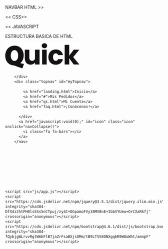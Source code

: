 NAVBAR
HTML >>
<!-- <nav class="nav">
    <div class="logoCont">
        <a href="#home" ><img class="logo-navbar" src="ASSETS/LOGO/Logo_black_1.png" alt=""></a>

    </div>
    <div class="topnav" id="myTopnav">
        
        <a href="landing.html">Inicio</a>
        <a href="#contact">Terminos y Condiciones</a>
        <a href="#about">¿Quienes Somos?</a>
        <a href="#FAQ">FAQ</a>
        
      </div>
      <a href="javascript:void(0);" id="icon" class="icon" onclick="navCollapse()">
        <i class="fa fa-bars"></i>
      </a>
</nav> -->
<<
CSS>>
<!-- 
  .logo-navbar{
    height: 30px;
  }
  
  .nav{
    position: relative;
    width: 100%;
    display: flex;
    justify-content: space-between;
    background-color: #fff;
    box-shadow: 0px 4px 19px rgba(235, 148, 134, 0.39);
    align-items: center;
    padding-left: 20px;
    height: 60px;
  }

  .topnav {
    overflow: hidden;
    background-color: rgb(255, 255, 255);
    
  }
  
  .topnav a {
    float: left;
    display: flex;
    color: #000000;
    text-align: center;
    padding: 14px 16px;
    text-decoration: none;
    font-size: 17px;
    flex-direction: column;
    flex-wrap: wrap;
    font-size: 0.9em;
  }
  
  .topnav a:hover {
    background-color: rgba(235, 147, 134, 0.019);
  }
  

  
 .nav .icon {
    display: none;
    color: rgb(235, 147, 134);
    font-size: 1.5em;
  }
  .colorActive i{
    color: #fff;
  }
  @media screen and (max-width: 700px) {
    
    .topnav a {display: none;}
    .nav a.icon {
      display: block;
      position: absolute;
        right: 10px;
        top: 10px;
    }
    
    .logoCont{
        width: 100%;
        display: flex;
        justify-content: center;
      }
  }
  
  @media screen and (max-width: 700px) {
    
    .topnav.responsive {
    position: absolute;
    left: 0;
    top: 0;
    width: 100%;
    height: 100vh;
    background-color: rgb(235, 147, 134);
    display: flex;
    flex-direction: column;
    justify-content: space-evenly;
    align-items: center;
    }
    .topnav.responsive .icon {
      position: absolute;
      
    }
    .responsive a{
        color: #fff;
        font-size: 1.5em;
    }
    .topnav.responsive a {
      float: none;
      display: block;
      text-align: left;
    }
  }
   -->
  <<
JAVASCRIPT
<!-- function navCollapse() {
    var x = document.getElementById("myTopnav");
    if (x.className === "topnav") {
      x.className += " responsive";
    } else {
      x.className = "topnav";
    }
  } -->



ESTRUCTURA BASICA DE HTML
<!DOCTYPE html>
<html lang="en">
<head>
    <meta charset="UTF-8">
    <meta http-equiv="X-UA-Compatible" content="IE=edge">
    <meta name="viewport" content="width=device-width, initial-scale=1.0">
    <link rel="stylesheet" href="https://cdn.jsdelivr.net/npm/bootstrap@4.6.1/dist/css/bootstrap.min.css" integrity="sha384-zCbKRCUGaJDkqS1kPbPd7TveP5iyJE0EjAuZQTgFLD2ylzuqKfdKlfG/eSrtxUkn" crossorigin="anonymous">
    <link rel="stylesheet" href="css/style.css">
    <link rel="stylesheet" href="https://cdnjs.cloudflare.com/ajax/libs/font-awesome/4.7.0/css/font-awesome.min.css">
    <link rel="shortcut icon" href="ASSETS/LOGO/Logo_white.svg" type="image/x-icon">
    <title>Document</title>
</head>
<body class="" id="body">
    <nav class="nav">
        <div class="logoCont">
            <a href="#home" ><img class="logo-navbar" src="ASSETS/LOGO/Logo_black.svg" alt=""></a>
    
        </div>
        <div class="topnav" id="myTopnav">
            
            <a href="landing.html">Inicio</a>
            <a href="#">Mis Pedidos</a>
            <a href="qs.html">Mi Cuenta</a>
            <a href="faq.html">¡Conócenos!</a>
            
          </div>
          <a href="javascript:void(0);" id="icon" class="icon" onclick="navCollapse()">
            <i class="fa fa-bars"></i>
          </a>
        </nav>



    
    
    
    
    
    
    <script src="js/app.js"></script>
    <script src="https://cdn.jsdelivr.net/npm/jquery@3.5.1/dist/jquery.slim.min.js" integrity="sha384-DfXdz2htPH0lsSSs5nCTpuj/zy4C+OGpamoFVy38MVBnE+IbbVYUew+OrCXaRkfj" crossorigin="anonymous"></script>
    <script src="https://cdn.jsdelivr.net/npm/bootstrap@4.6.1/dist/js/bootstrap.bundle.min.js" integrity="sha384-fQybjgWLrvvRgtW6bFlB7jaZrFsaBXjsOMm/tB9LTS58ONXgqbR9W8oWht/amnpF" crossorigin="anonymous"></script>

</body>
</html>